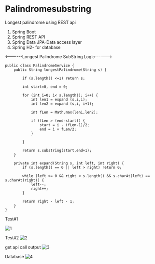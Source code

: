 # Palindromesubstring
Longest palindrome using REST api

1. Spring Boot
2. Spring REST API
3. Spring Data JPA-Data access layer
4. Spring H2- for database

<------Longest Palindrome SubString Logic------>

    public class PalindromeService {
        public String longestPalindrome(String s) {
    
            if (s.length() <=1) return s;
    
            int start=0, end = 0;
    
            for (int i=0; i< s.length(); i++) {
                int len1 = expand (s,i,i);
                int len2 = expand (s,i, i+1);
    
                int fLen = Math.max(len1,len2);
    
                if (fLen > (end-start)) {
                    start = i - (fLen-1)/2;
                    end = i + fLen/2;
                }
    
            }
    
            return s.substring(start,end+1);
        }
    
        private int expand(String s, int left, int right) {
            if (s.length() == 0 || left > right) return 0;
    
            while (left >= 0 && right < s.length() && s.charAt(left) == s.charAt(right)) {
                left--;
                right++;
            }
    
            return right - left - 1;
        }
    }

Test#1

![1](https://user-images.githubusercontent.com/44416146/112493997-a7f9d400-8d50-11eb-9348-326e4c4cfdf2.PNG)

Test#2
![2](https://user-images.githubusercontent.com/44416146/112494551-25bddf80-8d51-11eb-87b4-ba29caf4a9c6.PNG)

get api call output
![3](https://user-images.githubusercontent.com/44416146/112494599-2fdfde00-8d51-11eb-821a-b4ecb6ee6342.PNG)

Database
![4](https://user-images.githubusercontent.com/44416146/112494652-3b330980-8d51-11eb-9436-d7c8c27bece1.PNG)
